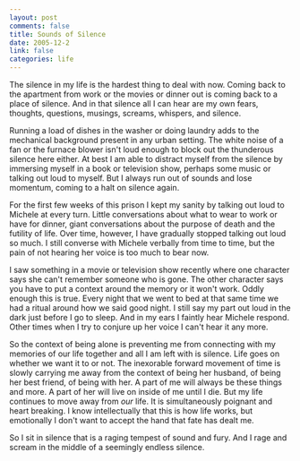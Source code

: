 ```yaml
--- 
layout: post
comments: false
title: Sounds of Silence
date: 2005-12-2
link: false
categories: life
---
```

The silence in my life is the hardest thing to deal with now. Coming back to the apartment from work or the movies or dinner out is coming back to a place of silence. And in that silence all I can hear are my own fears, thoughts, questions, musings, screams, whispers, and silence.

Running a load of dishes in the washer or doing laundry adds to the mechanical background present in any urban setting. The white noise of a fan or the furnace blower isn't loud enough to block out the thunderous silence here either. At best I am able to distract myself from the silence by immersing myself in a book or television show, perhaps some music or talking out loud to myself. But I always run out of sounds and lose momentum, coming to a halt on silence again.

For the first few weeks of this prison I kept my sanity by talking out loud to Michele at every turn. Little conversations about what to wear to work or have for dinner, giant conversations about the purpose of death and the futility of life. Over time, however, I have gradually stopped talking out loud so much. I still converse with Michele verbally from time to time, but the pain of not hearing her voice is too much to bear now.

I saw something in a movie or television show recently where one character says she can't remember someone who is gone. The other character says you have to put a context around the memory or it won't work. Oddly enough this is true. Every night that we went to bed at that same time we had a ritual around how we said good night. I still say my part out loud in the dark just before I go to sleep. And in my ears I faintly hear Michele respond. Other times when I try to conjure up her voice I can't hear it any more.

So the context of being alone is preventing me from connecting with my memories of our life together and all I am left with is silence. Life goes on whether we want it to or not. The inexorable forward movement of time is slowly carrying me away from the context of being her husband, of being her best friend, of being with her. A part of me will always be these things and more. A part of her will live on inside of me until I die. But my life continues to move away from <em>our</em> life. It is simultaneously poignant and heart breaking. I know intellectually that this is how life works, but emotionally I don't want to accept the hand that fate has dealt me.

So I sit in silence that is a raging tempest of sound and fury. And I rage and scream in the middle of a seemingly endless silence.

